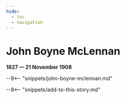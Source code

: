 ```yaml
---
hide:
  - toc
  - navigation 
---
```


# John Boyne McLennan

**1827 — 21 November 1908**

--8<-- "snippets/john-boyne-mclennan.md"

--8<-- "snippets/add-to-this-story.md"